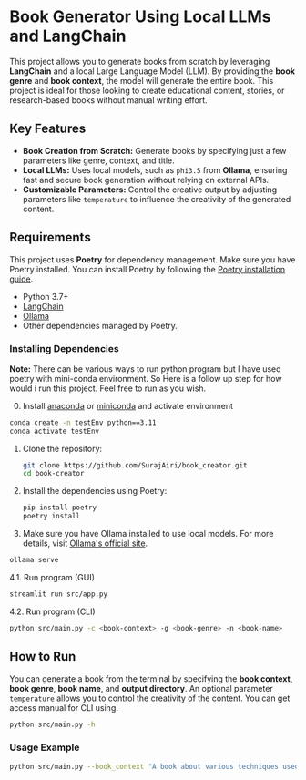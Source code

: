 # Book Generator Using Local LLMs and LangChain

This project allows you to generate books from scratch by leveraging **LangChain** and a local Large Language Model (LLM). By providing the **book genre** and **book context**, the model will generate the entire book. This project is ideal for those looking to create educational content, stories, or research-based books without manual writing effort.

## Key Features

- **Book Creation from Scratch:** Generate books by specifying just a few parameters like genre, context, and title.
- **Local LLMs:** Uses local models, such as `phi3.5` from **Ollama**, ensuring fast and secure book generation without relying on external APIs.
- **Customizable Parameters:** Control the creative output by adjusting parameters like `temperature` to influence the creativity of the generated content.

## Requirements

This project uses **Poetry** for dependency management. Make sure you have Poetry installed. You can install Poetry by following the [Poetry installation guide](https://python-poetry.org/docs/#installation).

- Python 3.7+
- [LangChain](https://python.langchain.com/docs/introduction/)
- [Ollama](https://ollama.com/)
- Other dependencies managed by Poetry.

### Installing Dependencies

**Note:** There can be various ways to run python program but I have used poetry with mini-conda environment. So Here is a follow up step for how would i run this project. Feel free to run as you wish.

0. Install [anaconda](https://www.anaconda.com/download?utm_source=anacondadocs) or [miniconda](https://docs.anaconda.com/miniconda/miniconda-install/) and activate environment

```bash
conda create -n testEnv python==3.11
conda activate testEnv
```

1. Clone the repository:

   ```bash
   git clone https://github.com/SurajAiri/book_creator.git
   cd book-creator
   ```

2. Install the dependencies using Poetry:

   ```bash
   pip install poetry
   poetry install
   ```

3. Make sure you have Ollama installed to use local models. For more details, visit [Ollama's official site](https://ollama.com/).

```bash
ollama serve
```

4.1. Run program (GUI)

```bash
streamlit run src/app.py
```

4.2. Run program (CLI)

```bash
python src/main.py -c <book-context> -g <book-genre> -n <book-name>
```

## How to Run

You can generate a book from the terminal by specifying the **book context**, **book genre**, **book name**, and **output directory**. An optional parameter `temperature` allows you to control the creativity of the content.
You can get access manual for CLI using.

```bash
python src/main.py -h
```

### Usage Example

```bash
python src/main.py --book_context "A book about various techniques used in NLP and their applications for beginners." --book_genre "Educational" --book_name "Basic NLP Techniques" --output_dir "./output/" --temperature 0.7
```
